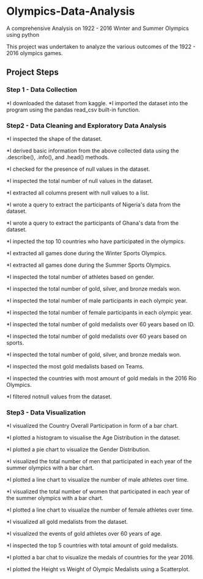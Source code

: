 # Olympics-Data-Analysis
A comprehensive Analysis on 1922 - 2016 Winter and Summer Olympics using python

This project was undertaken to analyze the various outcomes of the 1922 - 2016 olympics games.

## Project Steps

### Step 1 - Data Collection

*I downloaded the dataset from kaggle.
*I imported the dataset into the program using the pandas read_csv built-in function.


### Step2 - Data Cleaning and Exploratory Data Analysis

*I inspected the shape of the dataset.

*I derived basic information from the above collected data using the .describe(), .info(), and .head() methods.

*I checked for the presence of null values in the dataset.

*I inspected the total number of null values in the dataset.

*I extracted all columns present with null values to a list.

*I wrote a query to extract the participants of Nigeria's data from the dataset.

*I wrote a query to extract the participants of Ghana's data from the dataset.

*I inpected the top 10 countries who have participated in the olympics.

*I extracted all games done during the Winter Sports Olympics.

*I extracted all games done during the Summer Sports Olympics.

*I inspected the total number of athletes based on gender.

*I inspected the total number of gold, silver, and bronze medals won.

*I inspected the total number of male participants in each olympic year.

*I inspected the total number of female participants in each olympic year.

*I inspected the total number of gold medalists over 60 years based on ID.

*I inspected the total number of gold medalists over 60 years based on sports.

*I inspected the total number of gold, silver, and bronze medals won.

*I inspected the most gold medalists based on Teams.

*I inspected the countries with most amount of gold medals in the 2016 Rio Olympics.

*I filtered notnull values from the dataset.

### Step3 - Data Visualization

*I visualized the Country Overall Participation in form of a bar chart.

*I plotted a histogram to visualise the Age Distribution in the dataset.

*I plotted a pie chart to visualize the Gender Distribution.

*I visualized the total number of men that participated in each year of the summer olympics with a bar chart.

*I plotted a line chart to visualize the number of male athletes over time.

*I visualized the total number of women that participated in each year of the summer olympics with a bar chart.

*I plotted a line chart to visualize the number of female athletes over time.

*I visualized all gold medalists from the dataset.

*I visualized the events of gold athletes over 60 years of age.

*I inspected the top 5 countries with total amount of gold medalists.

*I plotted a bar chat to visualize the medals of countries for the year 2016.

*I plotted the Height vs Weight of Olympic Medalists using a Scatterplot.
